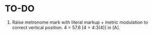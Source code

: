 TO-DO
=====

1.  Raise metronome mark with literal markup + metric modulation to correct
    vertical position. 4 = 57.6 [4 = 4:3(4)] in [A].

